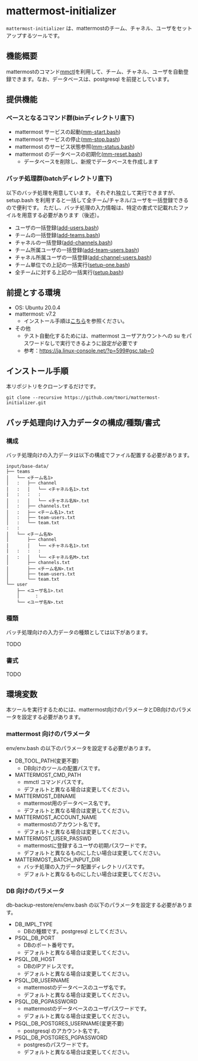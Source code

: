 # mattermost-initializer
`mattermost-initializer` は、mattermostのチーム、チャネル、ユーザをセットアップするツールです。

## 機能概要

mattermostのコマンド[mmctl](https://docs.mattermost.com/manage/mmctl-command-line-tool.html)を利用して、チーム、チャネル、ユーザを自動登録できます。なお、データベースは、postgresql を前提としています。

## 提供機能

### ベースとなるコマンド群(binディレクトリ直下)

* mattermost サービスの起動([mm-start.bash](https://github.com/tmori/mattermost-initializer/blob/main/bin/mm-start.bash))
* mattermost サービスの停止([mm-stop.bash](https://github.com/tmori/mattermost-initializer/blob/main/bin/mm-stop.bash))
* mattermost のサービス状態参照([mm-status.bash](https://github.com/tmori/mattermost-initializer/blob/main/bin/mm-status.bash))
* mattermost のデータベースの初期化([mm-reset.bash](https://github.com/tmori/mattermost-initializer/blob/main/bin/mm-reset.bash))
  * データベースを削除し、新規でデータベースを作成します

### バッチ処理群(batchディレクトリ直下)
以下のバッチ処理を用意しています。
それぞれ独立して実行できますが、setup.bash を利用すると一括して全チーム/チャネル/ユーザを一括登録できるので便利です。
ただし、バッチ処理の入力情報は、特定の書式で記載れたファイルを用意する必要があります（後述）。

* ユーザの一括登録([add-users.bash](https://github.com/tmori/mattermost-initializer/blob/main/batch/add-users.bash))
* チームの一括登録([add-teams.bash](https://github.com/tmori/mattermost-initializer/blob/main/batch/add-teams.bash))
* チャネルの一括登録([add-channels.bash](https://github.com/tmori/mattermost-initializer/blob/main/batch/add-channels.bash))
* チーム所属ユーザの一括登録([add-team-users.bash](https://github.com/tmori/mattermost-initializer/blob/main/batch/add-team-users.bash))
* チャネル所属ユーザの一括登録([add-channel-users.bash](https://github.com/tmori/mattermost-initializer/blob/main/batch/add-channel-users.bash))
* チーム単位での上記の一括実行([setup-one.bash](https://github.com/tmori/mattermost-initializer/blob/main/batch/setup-one.bash))
* 全チームに対する上記の一括実行([setup.bash](https://github.com/tmori/mattermost-initializer/blob/main/batch/setup.bash))


## 前提とする環境

* OS: Ubuntu 20.0.4
* mattermost: v7.2
  * インストール手順は[こちら](https://qiita.com/kanetugu2018/items/51cdab279d81ae06aa70)を参照ください。
* その他
  * テスト自動化するためには、mattermost ユーザアカウントへの su をパスワードなしで実行できるように設定が必要です
  * 参考：https://ja.linux-console.net/?p=599#gsc.tab=0


## インストール手順

本リポジトリをクローンするだけです。

```
git clone --recursive https://github.com/tmori/mattermost-initializer.git
```

## バッチ処理向け入力データの構成/種類/書式

### 構成
バッチ処理向けの入力データは以下の構成でファイル配置する必要があります。

```
input/base-data/
├── teams
│   └── <チーム名1>
│   :   ├── channel
│   :   │   └── <チャネル名1>.txt
|   :   :   :
│   :   │   └── <チャネル名N>.txt
│   :   ├── channels.txt
│   :   ├── <チーム名1>.txt
│   :   ├── team-users.txt
│   :   └── team.txt
:   :
│   └── <チーム名N>
│       ├── channel
│       │   └── <チャネル名1>.txt
|   :   :   :
│   :   │   └── <チャネル名M>.txt
│       ├── channels.txt
│       ├── <チーム名N>.txt
│       ├── team-users.txt
│       └── team.txt
└── user
    ├── <ユーザ名1>.txt
    │      :
    └── <ユーザ名N>.txt
```


### 種類
バッチ処理向けの入力データの種類としては以下があります。

TODO

### 書式

TODO

## 環境変数
本ツールを実行するためには、mattermost向けのパラメータとDB向けのパラメータを設定する必要があります。

### mattermost 向けのパラメータ
env/env.bash の以下のパラメータを設定する必要があります。

* DB_TOOL_PATH(変更不要)
  * DB向けのツールの配置パスです。
* MATTERMOST_CMD_PATH
  * mmctl コマンドパスです。
  * デフォルトと異なる場合は変更してください。
* MATTERMOST_DBNAME
  * mattermost用のデータベース名です。
  * デフォルトと異なる場合は変更してください。
* MATTERMOST_ACCOUNT_NAME
  * mattermostのアカウント名です。
  * デフォルトと異なる場合は変更してください。
* MATTERMOST_USER_PASSWD
  * mattermostに登録するユーザの初期パスワードです。
  * デフォルトと異なるものにしたい場合は変更してください。
* MATTERMOST_BATCH_INPUT_DIR
  * バッチ処理の入力データ配置ディレクトリパスです。
  * デフォルトと異なるものにしたい場合は変更してください。

### DB 向けのパラメータ
db-backup-restore/env/env.bash の以下のパラメータを設定する必要があります。
* DB_IMPL_TYPE
  * DBの種類です。postgresql としてください。
* PSQL_DB_PORT
  * DBのポート番号です。
  * デフォルトと異なる場合は変更してください。
* PSQL_DB_HOST
  * DBのIPアドレスです。
  * デフォルトと異なる場合は変更してください。
* PSQL_DB_USERNAME
  * mattermostのデータベースのユーザ名です。
  * デフォルトと異なる場合は変更してください。
* PSQL_DB_PGPASSWORD
  * mattermostのデータベースのユーザパスワードです。
  * デフォルトと異なる場合は変更してください。
* PSQL_DB_POSTGRES_USERNAME(変更不要)
  * postgresql のアカウント名です。
* PSQL_DB_POSTGRES_PGPASSWORD
  * postgresのパスワードです。
  * デフォルトと異なる場合は変更してください。
